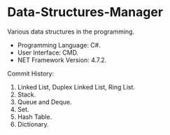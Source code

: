 # Data-Structures-Manager
 Various data structures in the programming.

* Programming Language: C#.
* User Interface: CMD.
* NET Framework Version: 4.7.2.

Commit History:
1. Linked List, Duplex Linked List, Ring List.
2. Stack.
3. Queue and Deque.
4. Set.
5. Hash Table.
6. Dictionary.
